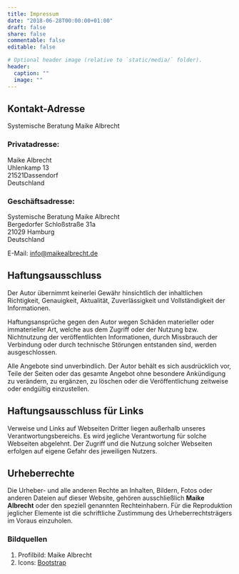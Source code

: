 ```yaml
---
title: Impressum
date: "2018-06-28T00:00:00+01:00"
draft: false
share: false
commentable: false
editable: false

# Optional header image (relative to `static/media/` folder).
header:
  caption: ""
  image: ""
---
```


## Kontakt-Adresse

Systemische Beratung Maike Albrecht

### Privatadresse:

Maike Albrecht\
Uhlenkamp 13\
21521Dassendorf\
Deutschland

### Geschäftsadresse:

Systemische Beratung Maike Albrecht\
Bergedorfer Schloßstraße 31a\
21029 Hamburg\
Deutschland

E-Mail: [info@maikealbrecht.de](mailto:info@maikealbrecht.de)

## Haftungsausschluss

Der Autor übernimmt keinerlei Gewähr hinsichtlich der inhaltlichen Richtigkeit, Genauigkeit, Aktualität, Zuverlässigkeit und Vollständigkeit der Informationen.

Haftungsansprüche gegen den Autor wegen Schäden materieller oder immaterieller Art, welche aus dem Zugriff oder der Nutzung bzw. Nichtnutzung der veröffentlichten Informationen, durch Missbrauch der Verbindung oder durch technische Störungen entstanden sind, werden ausgeschlossen.

Alle Angebote sind unverbindlich. Der Autor behält es sich ausdrücklich vor, Teile der Seiten oder das gesamte Angebot ohne besondere Ankündigung zu verändern, zu ergänzen, zu löschen oder die Veröffentlichung zeitweise oder endgültig einzustellen.

## Haftungsausschluss für Links

Verweise und Links auf Webseiten Dritter liegen außerhalb unseres Verantwortungsbereichs. Es wird jegliche Verantwortung für solche Webseiten abgelehnt. Der Zugriff und die Nutzung solcher Webseiten erfolgen auf eigene Gefahr des jeweiligen Nutzers.

## Urheberrechte

Die Urheber- und alle anderen Rechte an Inhalten, Bildern, Fotos oder anderen Dateien auf dieser Website, gehören ausschließlich **Maike Albrecht** oder den speziell genannten Rechteinhabern. Für die Reproduktion jeglicher Elemente ist die schriftliche Zustimmung des Urheberrechtsträgers im Voraus einzuholen.

### Bildquellen

1. Profilbild: Maike Albrecht
2. Icons: [Bootstrap](https://icons.getbootstrap.com/)
